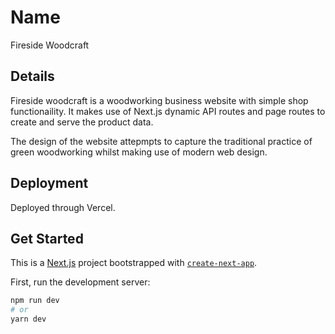 # Name 

Fireside Woodcraft

## Details

Fireside woodcraft is a woodworking business website with simple shop functionaility. It makes use of Next.js dynamic API routes and page routes to create and serve the product data.

The design of the website attepmpts to capture the traditional practice of green woodworking whilst making use of modern web design.

## Deployment

Deployed through Vercel.

## Get Started

This is a [Next.js](https://nextjs.org/) project bootstrapped with [`create-next-app`](https://github.com/vercel/next.js/tree/canary/packages/create-next-app).

First, run the development server:

```bash
npm run dev
# or
yarn dev
```